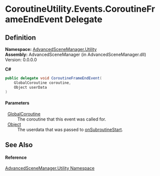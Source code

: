# CoroutineUtility.Events.CoroutineFrameEndEvent Delegate




## Definition
**Namespace:** <a href="N_AdvancedSceneManager_Utility">AdvancedSceneManager.Utility</a>  
**Assembly:** AdvancedSceneManager (in AdvancedSceneManager.dll) Version: 0.0.0.0

**C#**
``` C#
public delegate void CoroutineFrameEndEvent(
	GlobalCoroutine coroutine,
	Object userData
)
```



#### Parameters
<dl><dt>  <a href="T_AdvancedSceneManager_Utility_GlobalCoroutine">GlobalCoroutine</a></dt><dd>The coroutine that this event was called for.</dd><dt>  <a href="https://learn.microsoft.com/dotnet/api/system.object" target="_blank" rel="noopener noreferrer">Object</a></dt><dd>The userdata that was passed to <a href="F_AdvancedSceneManager_Utility_CoroutineUtility_Events_onSubroutineStart">onSubroutineStart</a>.</dd></dl>

## See Also


#### Reference
<a href="N_AdvancedSceneManager_Utility">AdvancedSceneManager.Utility Namespace</a>  
